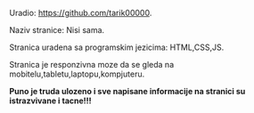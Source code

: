 Uradio: https://github.com/tarik00000.

Naziv stranice: Nisi sama.

Stranica uradena sa programskim jezicima: HTML,CSS,JS.

Stranica je responzivna moze da se gleda na mobitelu,tabletu,laptopu,kompjuteru.

**Puno je truda ulozeno i sve napisane informacije na stranici su istrazvivane i tacne!!!**



